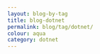```yaml
---
layout: blog-by-tag
title: blog-dotnet
permalink: blog/tag/dotnet/
colour: aqua
category: dotnet
---
```

